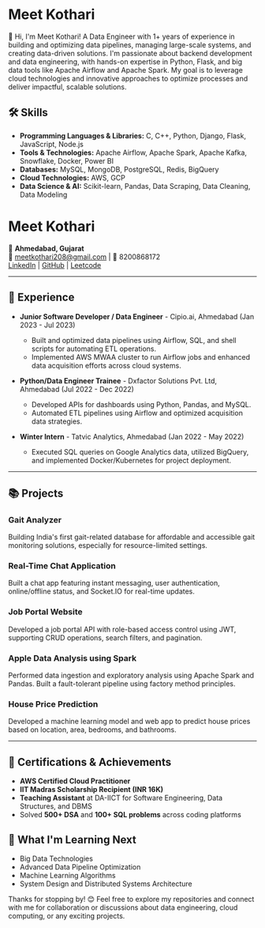 # Meet Kothari

👋 Hi, I'm Meet Kothari! A Data Engineer with 1+ years of experience in building and optimizing data pipelines, managing large-scale systems, and creating data-driven solutions. I'm passionate about backend development and data engineering, with hands-on expertise in Python, Flask, and big data tools like Apache Airflow and Apache Spark. My goal is to leverage cloud technologies and innovative approaches to optimize processes and deliver impactful, scalable solutions.


## 🛠️ Skills

- **Programming Languages & Libraries:** C, C++, Python, Django, Flask, JavaScript, Node.js  
- **Tools & Technologies:** Apache Airflow, Apache Spark, Apache Kafka, Snowflake, Docker, Power BI  
- **Databases:** MySQL, MongoDB, PostgreSQL, Redis, BigQuery  
- **Cloud Technologies:** AWS, GCP  
- **Data Science & AI:** Scikit-learn, Pandas, Data Scraping, Data Cleaning, Data Modeling


# Meet Kothari

📍 **Ahmedabad, Gujarat**  
📧 meetkothari208@gmail.com | 📱 8200868172  
[LinkedIn](meetkothari208@gmail.com) | [GitHub](https://github.com/MeetK208) | [Leetcode](https://leetcode.com/u/Meet_208/)

---

## 💼 Experience

- **Junior Software Developer / Data Engineer** - Cipio.ai, Ahmedabad (Jan 2023 - Jul 2023)  
  - Built and optimized data pipelines using Airflow, SQL, and shell scripts for automating ETL operations.
  - Implemented AWS MWAA cluster to run Airflow jobs and enhanced data acquisition efforts across cloud systems.

- **Python/Data Engineer Trainee** - Dxfactor Solutions Pvt. Ltd, Ahmedabad (Jul 2022 - Dec 2022)  
  - Developed APIs for dashboards using Python, Pandas, and MySQL.  
  - Automated ETL pipelines using Airflow and optimized acquisition data strategies.

- **Winter Intern** - Tatvic Analytics, Ahmedabad (Jan 2022 - May 2022)  
  - Executed SQL queries on Google Analytics data, utilized BigQuery, and implemented Docker/Kubernetes for project deployment.

---


## 📚 Projects

### Gait Analyzer  
Building India's first gait-related database for affordable and accessible gait monitoring solutions, especially for resource-limited settings.

### Real-Time Chat Application  
Built a chat app featuring instant messaging, user authentication, online/offline status, and Socket.IO for real-time updates.

### Job Portal Website  
Developed a job portal API with role-based access control using JWT, supporting CRUD operations, search filters, and pagination.

### Apple Data Analysis using Spark  
Performed data ingestion and exploratory analysis using Apache Spark and Pandas. Built a fault-tolerant pipeline using factory method principles.

### House Price Prediction  
Developed a machine learning model and web app to predict house prices based on location, area, bedrooms, and bathrooms.

---

## 📜 Certifications & Achievements

- **AWS Certified Cloud Practitioner**  
- **IIT Madras Scholarship Recipient (INR 16K)**  
- **Teaching Assistant** at DA-IICT for Software Engineering, Data Structures, and DBMS  
- Solved **500+ DSA** and **100+ SQL problems** across coding platforms  

## 🌱 What I'm Learning Next

- Big Data Technologies
- Advanced Data Pipeline Optimization
- Machine Learning Algorithms
- System Design and Distributed Systems Architecture


Thanks for stopping by! 😊 Feel free to explore my repositories and connect with me for collaboration or discussions about data engineering, cloud computing, or any exciting projects.
